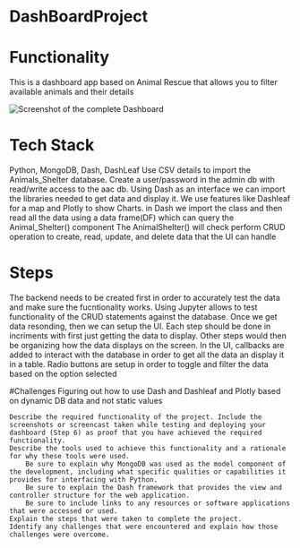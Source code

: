 # DashBoardProject

# Functionality 
This is a dashboard app based on Animal Rescue that allows you to filter available animals and their details

![Screenshot of the complete Dashboard](images/dashboard_main_view.png)

# Tech Stack
Python, MongoDB, Dash, DashLeaf
Use CSV details to import the Animals_Shelter database. Create a user/password in the admin db with read/write access to the aac db.
Using Dash as an interface we can import the libraries needed to get data and display it. We use features like Dashleaf for a map and Plotly to show Charts.
in Dash we import the class and then read all the data using a data frame(DF) which can query the Animal_Shelter() component 
The AnimalShelter() will check perform CRUD operation to create, read, update, and delete data that the UI can handle

# Steps
The backend needs to be created first in order to accurately test the data and make sure the fucntionality works. Using Jupyter allows to test functionality of the CRUD statements against the database. Once we get data resonding, then we can setup the UI. Each step should be done in incriments with first just getting the data to display.
Other steps would then be organizing how the data displays on the screen. In the UI, callbacks are added to interact with the database in order to get all the data an display it in a table. Radio buttons are setup in order to toggle and filter the data based on the option selected

#Challenges
Figuring out how to use Dash and Dashleaf and Plotly based on dynamic DB data and not static values

    Describe the required functionality of the project. Include the screenshots or screencast taken while testing and deploying your dashboard (Step 6) as proof that you have achieved the required functionality.
    Describe the tools used to achieve this functionality and a rationale for why these tools were used.
        Be sure to explain why MongoDB was used as the model component of the development, including what specific qualities or capabilities it provides for interfacing with Python.
        Be sure to explain the Dash framework that provides the view and controller structure for the web application.
        Be sure to include links to any resources or software applications that were accessed or used.
    Explain the steps that were taken to complete the project.
    Identify any challenges that were encountered and explain how those challenges were overcome.
